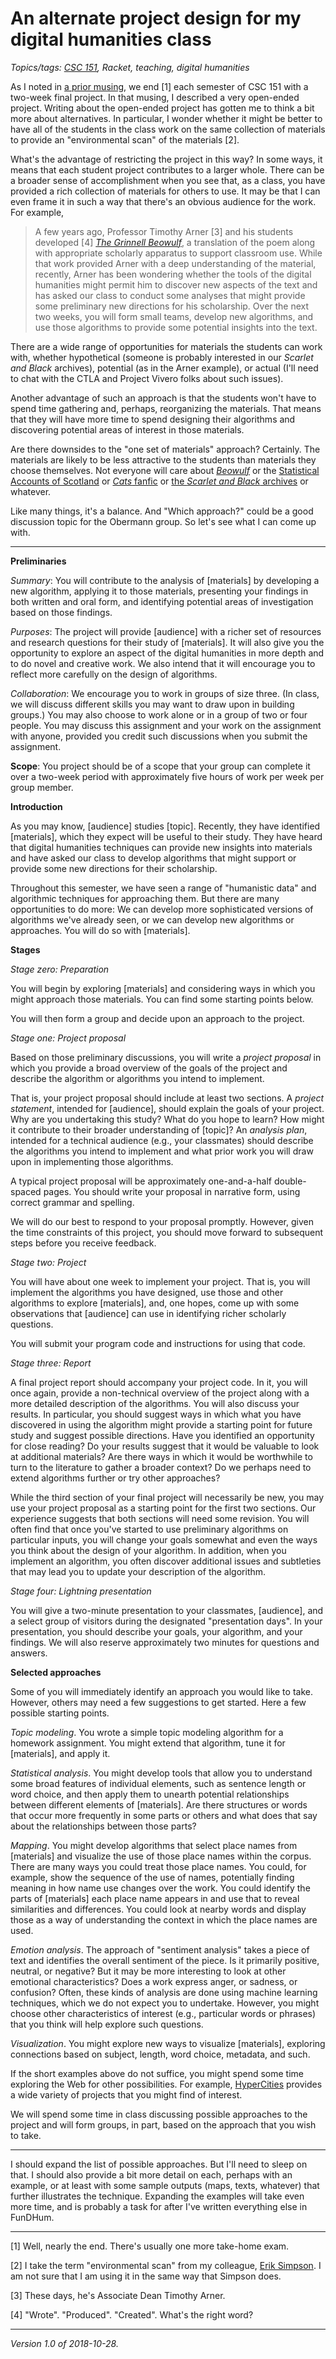 An alternate project design for my digital humanities class
===========================================================

*Topics/tags: [CSC 151](index-151), Racket, teaching, digital humanities*

As I noted in [a prior musing](fundhum-project-00), we end [1] each
semester of CSC 151 with a two-week final project.  In that musing, I
described a very open-ended project.  Writing about the open-ended project
has gotten me to think a bit more about alternatives.  In particular,
I wonder whether it might be better to have all of the students in
the class work on the same collection of materials to provide an
"environmental scan" of the materials [2].

What's the advantage of restricting the project in this way?  In some
ways, it means that each student project contributes to a larger whole.
There can be a broader sense of accomplishment when you see that, as a
class, you have provided a rich collection of materials for others to use.
It may be that I can even frame it in such a way that there's an obvious
audience for the work.  For example,

> A few years ago, Professor Timothy Arner [3]
and his students developed [4] [_The Grinnell
Beowulf_](https://digital.grinnell.edu/islandora/object/grinnell:5317),
a translation of the poem along with appropriate scholarly apparatus
to support classroom use.  While that work
provided Arner with a deep understanding of the material, recently,
Arner has been wondering whether the tools of the digital humanities
might permit him to discover new aspects of the text and has asked our
class to conduct some analyses that might provide some preliminary new
directions for his scholarship.  Over the next two weeks, you will form
small teams, develop new algorithms, and use those algorithms to provide
some potential insights into the text.

There are a wide range of opportunities for materials the
students can work with, whether hypothetical (someone is probably
interested in our _Scarlet and Black_ archives), potential (as in the
Arner example), or actual (I'll need to chat with the CTLA and 
Project Vivero folks about such issues).

Another advantage of such an approach is that the students won't have
to spend time gathering and, perhaps, reorganizing the materials.  That
means that they will have more time to spend designing their algorithms
and discovering potential areas of interest in those materials.

Are there downsides to the "one set of materials" approach?  Certainly.
The materials are likely to be less attractive to the students
than materials they choose themselves.  Not everyone will care about
[_Beowulf_](https://digital.grinnell.edu/islandora/object/grinnell:5317)
or the [Statistical Accounts of
Scotland](http://stataccscot.edina.ac.uk/static/statacc/dist/home) or
[_Cats_ fanfic](https://www.fanfiction.net/play/Cats/) or [the _Scarlet
and Black_ archives](http://usiagrc.arcasearch.com/Research.aspx)
or whatever.

Like many things, it's a balance.  And "Which approach?" could be a good
discussion topic for the Obermann group.  So let's see what I can come
up with.

---

**Preliminaries**

*Summary*: You will contribute to the analysis of [materials] by
developing a new algorithm, applying it to those materials, presenting
your findings in both written and oral form, and identifying potential
areas of investigation based on those findings.

*Purposes*: The project will provide [audience] with a richer set
of resources and research questions for their study of [materials].
It will also give you the opportunity to explore an aspect of the
digital humanities in more depth and to do novel and creative work.
We also intend that it will encourage you to reflect more carefully
on the design of algorithms.

*Collaboration*: We encourage you to work in groups of size three.
(In class, we will discuss different skills you may want to draw upon
in building groups.)  You may also choose to work alone or in a group
of two or four people.  You may discuss this assignment and your work
on the assignment with anyone, provided you credit such discussions when
you submit the assignment.

**Scope**: You project should be of a scope that your group can
complete it over a two-week period with approximately five hours of
work per week per group member.

**Introduction**

As you may know, [audience] studies [topic].  Recently, they have
identified [materials], which they expect will be useful to their study.
They have heard that digital humanities techniques can provide new
insights into materials and have asked our class to develop algorithms
that might support or provide some new directions for their scholarship.

Throughout this semester, we have seen a range of "humanistic data"
and algorithmic techniques for approaching them.  But there are many
opportunities to do more: We can develop more sophisticated versions
of algorithms we've already seen, or we can develop new algorithms or
approaches.  You will do so with [materials].

**Stages**

*Stage zero: Preparation*

You will begin by exploring [materials] and considering ways in which
you might approach those materials.  You can find some starting points
below.

You will then form a group and decide upon an approach to the project.

*Stage one: Project proposal*

Based on those preliminary discussions, you will write a *project
proposal* in which you provide a broad overview of the goals of the
project and describe the algorithm or algorithms you intend to implement.

That is, your project proposal should include at least two sections.
A *project statement*, intended for [audience], should explain
the goals of your project.  Why are you undertaking this study?
What do you hope to learn?  How might it contribute to their broader
understanding of [topic]?  An *analysis plan*, intended for a technical
audience (e.g., your classmates) should describe the algorithms you
intend to implement and what prior work you will draw upon in implementing
those algorithms.

A typical project proposal will be approximately one-and-a-half
double-spaced pages.  You should write your proposal in narrative form,
using correct grammar and spelling.

We will do our best to respond to your proposal promptly.  However,
given the time constraints of this project, you should move forward 
to subsequent steps before you receive feedback.

*Stage two: Project*

You will have about one week to implement your project.  That is, you
will implement the algorithms you have designed, use those and other
algorithms to explore [materials], and, one hopes, come up with
some observations that [audience] can use in identifying richer
scholarly questions.

You will submit your program code and instructions for using that code.

*Stage three: Report*

A final project report should accompany your project code.  In it, you
will once again, provide a non-technical overview of the project along
with a more detailed description of the algorithms.  You will also discuss
your results.  In particular, you should suggest ways in which what you
have discovered in using the algorithm might provide a starting point
for future study and suggest possible directions.  Have you identified
an opportunity for close reading?  Do your results suggest that it would
be valuable to look at additional materials?  Are there ways in which it
would be worthwhile to turn to the literature to gather a broader context?
Do we perhaps need to extend algorithms further or try other approaches?

While the third section of your final project will necessarily be new,
you may use your project proposal as a starting point for the first
two sections.  Our experience suggests that both sections will need some
revision.  You will often find that once you've started to use preliminary
algorithms on particular inputs, you will change your goals somewhat and
even the ways you think about the design of your algorithm.  In addition,
when you implement an algorithm, you often discover additional issues and
subtleties that may lead you to update your description of the algorithm.

*Stage four: Lightning presentation*

You will give a two-minute presentation to your classmates, [audience],
and a select group of visitors during the designated "presentation days".
In your presentation, you should describe your goals, your algorithm,
and your findings.  We will also reserve approximately two minutes for
questions and answers.

**Selected approaches**

Some of you will immediately identify an approach you would like to take.
However, others may need a few suggestions to get started.  Here a few
possible starting points.

*Topic modeling*.  You wrote a simple topic modeling algorithm for
a homework assignment.  You might extend that algorithm, tune it for
[materials], and apply it. 

*Statistical analysis*.  You might develop tools that allow you
to understand some broad features of individual elements, such as
sentence length or word choice, and then apply them to unearth potential
relationships between different elements of [materials].  Are there
structures or words that occur more frequently in some parts or others
and what does that say about the relationships between those parts?

*Mapping*.  You might develop algorithms that select place names from
[materials] and visualize the use of those place names within the corpus.
There are many ways you could treat those place names.  You could,
for example, show the sequence of the use of names, potentially finding
meaning in how name use changes over the work.  You could identify the
parts of [materials] each place name appears in and use that to reveal
similarities and differences.  You could look at nearby words and display
those as a way of understanding the context in which the place names
are used.

*Emotion analysis*.  The approach of "sentiment analysis" takes a piece of
text and identifies the overall sentiment of the piece.  Is it primarily
positive, neutral, or negative?  But it may be more interesting to look at
other emotional characteristics?  Does a work express anger, or sadness,
or confusion?  Often, these kinds of analysis are done using machine
learning techniques, which we do not expect you to undertake.  However,
you might choose other characteristics of interest (e.g., particular
words or phrases) that you think will help explore such questions.

*Visualization*.  You might explore new ways to visualize [materials],
exploring connections based on subject, length, word choice, metadata,
and such.

If the short examples above do not suffice, you might spend some
time exploring the Web for other possibilities.  For example,
[HyperCities](http://www.hypercities.com/) provides a wide variety of
projects that you might find of interest.

We will spend some time in class discussing possible approaches to
the project and will form groups, in part, based on the approach that
you wish to take.

---

I should expand the list of possible approaches.  But I'll need to sleep
on that.  I should also provide a bit more detail on each, perhaps with
an example, or at least with some sample outputs (maps, texts, whatever)
that further illustrates the technique.  Expanding the examples will take
even more time, and is probably a task for after I've written everything
else in FunDHum.

---

[1] Well, nearly the end.  There's usually one more take-home exam.

[2] I take the term "environmental scan" from my colleague, [Erik
Simpson](erik-simpson).  I am not sure that I am using it in the
same way that Simpson does.

[3] These days, he's Associate Dean Timothy Arner.

[4] "Wrote".  "Produced".  "Created".  What's the right word?

---

*Version 1.0 of 2018-10-28.*
